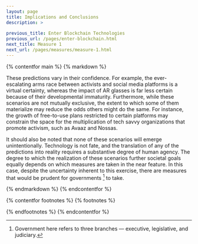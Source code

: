 ```yaml
---
layout: page
title: Implications and Conclusions
description: >
  
previous_title: Enter Blockchain Technologies
previous_url: /pages/enter-blockchain.html
next_title: Measure 1
next_url: /pages/measures/measure-1.html
---
```


{% contentfor main %}
{% markdown %}

These predictions vary in their confidence. For example, the ever- escalating arms race between activists and social media platforms is a virtual certainty, whereas the impact of AR glasses is far less certain because of their developmental immaturity. Furthermore, while these scenarios are not mutually exclusive, the extent to which some of them materialize may reduce the odds others might do the same. For instance, the growth of free-to-use plans restricted to certain platforms may constrain the space for the multiplication of tech savvy organizations that promote activism, such as Avaaz and Nossas.

It should also be noted that none of these scenarios will emerge unintentionally. Technology is not fate, and the translation of any of the predictions into reality requires a substantive degree of human agency. The degree to which the realization of these scenarios further societal goals equally depends on which measures are taken in the near feature. In this case, despite the uncertainty inherent to this exercise, there are measures that would be prudent for governments [^21] to take.

{% endmarkdown %}
{% endcontentfor %}

{% contentfor footnotes %}
{% footnotes %}

[^21]: Government here refers to three branches — executive, legislative, and judiciary.

{% endfootnotes %}
{% endcontentfor %}